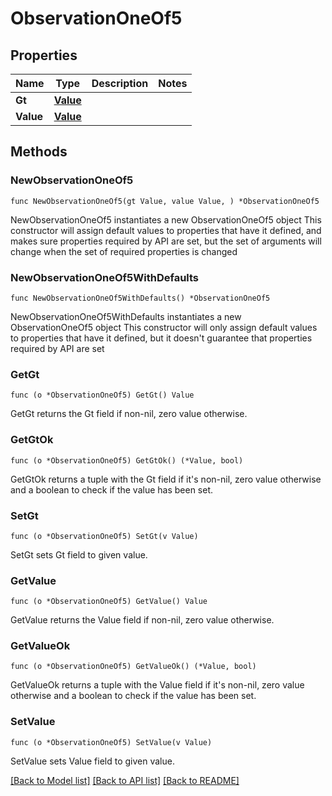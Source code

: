 # ObservationOneOf5

## Properties

Name | Type | Description | Notes
------------ | ------------- | ------------- | -------------
**Gt** | [**Value**](Value.md) |  | 
**Value** | [**Value**](Value.md) |  | 

## Methods

### NewObservationOneOf5

`func NewObservationOneOf5(gt Value, value Value, ) *ObservationOneOf5`

NewObservationOneOf5 instantiates a new ObservationOneOf5 object
This constructor will assign default values to properties that have it defined,
and makes sure properties required by API are set, but the set of arguments
will change when the set of required properties is changed

### NewObservationOneOf5WithDefaults

`func NewObservationOneOf5WithDefaults() *ObservationOneOf5`

NewObservationOneOf5WithDefaults instantiates a new ObservationOneOf5 object
This constructor will only assign default values to properties that have it defined,
but it doesn't guarantee that properties required by API are set

### GetGt

`func (o *ObservationOneOf5) GetGt() Value`

GetGt returns the Gt field if non-nil, zero value otherwise.

### GetGtOk

`func (o *ObservationOneOf5) GetGtOk() (*Value, bool)`

GetGtOk returns a tuple with the Gt field if it's non-nil, zero value otherwise
and a boolean to check if the value has been set.

### SetGt

`func (o *ObservationOneOf5) SetGt(v Value)`

SetGt sets Gt field to given value.


### GetValue

`func (o *ObservationOneOf5) GetValue() Value`

GetValue returns the Value field if non-nil, zero value otherwise.

### GetValueOk

`func (o *ObservationOneOf5) GetValueOk() (*Value, bool)`

GetValueOk returns a tuple with the Value field if it's non-nil, zero value otherwise
and a boolean to check if the value has been set.

### SetValue

`func (o *ObservationOneOf5) SetValue(v Value)`

SetValue sets Value field to given value.



[[Back to Model list]](../README.md#documentation-for-models) [[Back to API list]](../README.md#documentation-for-api-endpoints) [[Back to README]](../README.md)



